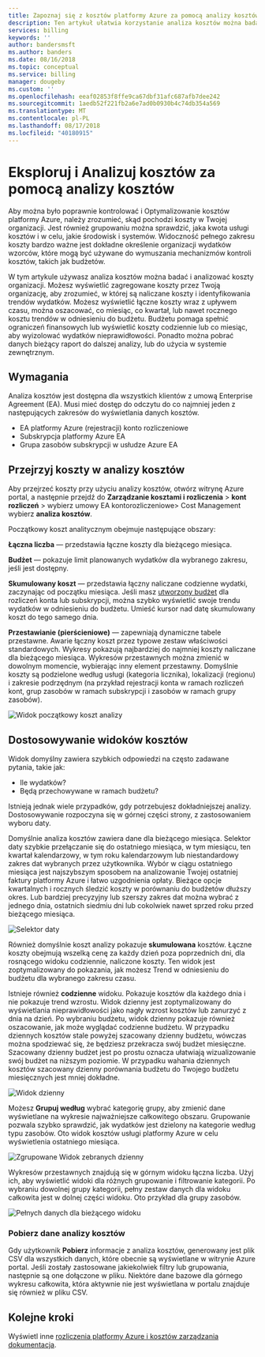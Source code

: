 ```yaml
---
title: Zapoznaj się z kosztów platformy Azure za pomocą analizy kosztów | Dokumentacja firmy Microsoft
description: Ten artykuł ułatwia korzystanie analiza kosztów można badać i analizować kosztów platformy Azure organizacji.
services: billing
keywords: ''
author: bandersmsft
ms.author: banders
ms.date: 08/16/2018
ms.topic: conceptual
ms.service: billing
manager: dougeby
ms.custom: ''
ms.openlocfilehash: eeaf02853f8ffe9ca67dbf31afc687afb7dee242
ms.sourcegitcommit: 1aedb52f221fb2a6e7ad0b0930b4c74db354a569
ms.translationtype: MT
ms.contentlocale: pl-PL
ms.lasthandoff: 08/17/2018
ms.locfileid: "40180915"
---
```

# <a name="explore-and-analyze-costs-with-cost-analysis"></a>Eksploruj i Analizuj kosztów za pomocą analizy kosztów

Aby można było poprawnie kontrolować i Optymalizowanie kosztów platformy Azure, należy zrozumieć, skąd pochodzi koszty w Twojej organizacji. Jest również grupowaniu można sprawdzić, jaka kwota usługi kosztów i w celu, jakie środowisk i systemów. Widoczność pełnego zakresu koszty bardzo ważne jest dokładne określenie organizacji wydatków wzorców, które mogą być używane do wymuszania mechanizmów kontroli kosztów, takich jak budżetów.

W tym artykule używasz analiza kosztów można badać i analizować koszty organizacji. Możesz wyświetlić zagregowane koszty przez Twoją organizację, aby zrozumieć, w której są naliczane koszty i identyfikowania trendów wydatków. Możesz wyświetlić łączne koszty wraz z upływem czasu, można oszacować, co miesiąc, co kwartał, lub nawet rocznego kosztu trendów w odniesieniu do budżetu. Budżetu pomaga spełnić ograniczeń finansowych lub wyświetlić koszty codziennie lub co miesiąc, aby wyizolować wydatków nieprawidłowości. Ponadto można pobrać danych bieżący raport do dalszej analizy, lub do użycia w systemie zewnętrznym.

## <a name="requirements"></a>Wymagania

Analiza kosztów jest dostępna dla wszystkich klientów z umową Enterprise Agreement (EA). Musi mieć dostęp do odczytu do co najmniej jeden z następujących zakresów do wyświetlania danych kosztów.

- EA platformy Azure (rejestracji) konto rozliczeniowe
- Subskrypcja platformy Azure EA
- Grupa zasobów subskrypcji w usłudze Azure EA

## <a name="review-costs-in-cost-analysis"></a>Przejrzyj koszty w analizy kosztów

Aby przejrzeć koszty przy użyciu analizy kosztów, otwórz witrynę Azure portal, a następnie przejdź do **Zarządzanie kosztami i rozliczenia** &gt; **kont rozliczeń** &gt; wybierz umowy EA kontorozliczeniowe&gt; Cost Management wybierz **analiza kosztów**.

Początkowy koszt analitycznym obejmuje następujące obszary:

**Łączna liczba** — przedstawia łączne koszty dla bieżącego miesiąca.

**Budżet** — pokazuje limit planowanych wydatków dla wybranego zakresu, jeśli jest dostępny.

**Skumulowany koszt** — przedstawia łączny naliczane codzienne wydatki, zaczynając od początku miesiąca. Jeśli masz [utworzony budżet](billing-cost-management-budget-scenario.md#create-the-azure-budget) dla rozliczeń konta lub subskrypcji, można szybko wyświetlić swoje trendu wydatków w odniesieniu do budżetu. Umieść kursor nad datę skumulowany koszt do tego samego dnia.

**Przestawianie (pierścieniowe)** — zapewniają dynamiczne tabele przestawne. Awarie łączny koszt przez typowe zestaw właściwości standardowych. Wykresy pokazują najbardziej do najmniej koszty naliczane dla bieżącego miesiąca. Wykresów przestawnych można zmienić w dowolnym momencie, wybierając inny element przestawny. Domyślnie koszty są podzielone według usługi (kategoria licznika), lokalizacji (regionu) i zakresie podrzędnym (na przykład rejestracji konta w ramach rozliczeń kont, grup zasobów w ramach subskrypcji i zasobów w ramach grupy zasobów).

![Widok początkowy koszt analizy](./media/billing-cost-analysis/cost-analysis-01.png)



## <a name="customizing-cost-views"></a>Dostosowywanie widoków kosztów

Widok domyślny zawiera szybkich odpowiedzi na często zadawane pytania, takie jak:

- Ile wydatków?
- Będą przechowywane w ramach budżetu?

Istnieją jednak wiele przypadków, gdy potrzebujesz dokładniejszej analizy. Dostosowywanie rozpoczyna się w górnej części strony, z zastosowaniem wyboru daty.

Domyślnie analiza kosztów zawiera dane dla bieżącego miesiąca. Selektor daty szybkie przełączanie się do ostatniego miesiąca, w tym miesiącu, ten kwartał kalendarzowy, w tym roku kalendarzowym lub niestandardowy zakres dat wybranych przez użytkownika. Wybór w ciągu ostatniego miesiąca jest najszybszym sposobem na analizowanie Twojej ostatniej faktury platformy Azure i łatwo uzgodnienia opłaty. Bieżące opcje kwartalnych i rocznych śledzić koszty w porównaniu do budżetów dłuższy okres. Lub bardziej precyzyjny lub szerszy zakres dat można wybrać z jednego dnia, ostatnich siedmiu dni lub cokolwiek nawet sprzed roku przed bieżącego miesiąca.

![Selektor daty](./media/billing-cost-analysis/date-selector.png)

Również domyślnie koszt analizy pokazuje **skumulowana** kosztów. Łączne koszty obejmują wszelką cenę za każdy dzień poza poprzednich dni, dla rosnącego widoku codziennie, naliczone koszty. Ten widok jest zoptymalizowany do pokazania, jak możesz Trend w odniesieniu do budżetu dla wybranego zakresu czasu.

Istnieje również **codzienne** widoku. Pokazuje kosztów dla każdego dnia i nie pokazuje trend wzrostu. Widok dzienny jest zoptymalizowany do wyświetlania nieprawidłowości jako nagły wzrost kosztów lub zanurzyć z dnia na dzień. Po wybraniu budżetu, widok dzienny pokazuje również oszacowanie, jak może wyglądać codzienne budżetu. W przypadku dziennych kosztów stale powyżej szacowany dzienny budżetu, wówczas można spodziewać się, że będziesz przekracza swój budżet miesięczne. Szacowany dzienny budżet jest po prostu oznacza ułatwiają wizualizowanie swój budżet na niższym poziomie. W przypadku wahania dziennych kosztów szacowany dzienny porównania budżetu do Twojego budżetu miesięcznych jest mniej dokładne.

![Widok dzienny](./media/billing-cost-analysis/daily-view.png)

Możesz **Grupuj według** wybrać kategorię grupy, aby zmienić dane wyświetlane na wykresie najważniejsze całkowitego obszaru. Grupowanie pozwala szybko sprawdzić, jak wydatków jest dzielony na kategorie według typu zasobów. Oto widok kosztów usługi platformy Azure w celu wyświetlenia ostatniego miesiąca.

![Zgrupowane Widok zebranych dzienny](./media/billing-cost-analysis/grouped-daily-accum-view.png)

Wykresów przestawnych znajdują się w górnym widoku łączna liczba. Użyj ich, aby wyświetlić widoki dla różnych grupowanie i filtrowanie kategorii. Po wybraniu dowolnej grupy kategorii, pełny zestaw danych dla widoku całkowita jest w dolnej części widoku. Oto przykład dla grupy zasobów.

![Pełnych danych dla bieżącego widoku](./media/billing-cost-analysis/full-data-set.png)

### <a name="download-cost-analysis-data"></a>Pobierz dane analizy kosztów

Gdy użytkownik **Pobierz** informacje z analiza kosztów, generowany jest plik CSV dla wszystkich danych, które obecnie są wyświetlane w witrynie Azure portal. Jeśli zostały zastosowane jakiekolwiek filtry lub grupowania, następnie są one dołączone w pliku. Niektóre dane bazowe dla górnego wykresu całkowita, która aktywnie nie jest wyświetlana w portalu znajduje się również w pliku CSV.

## <a name="next-steps"></a>Kolejne kroki

Wyświetl inne [rozliczenia platformy Azure i kosztów zarządzania dokumentacja](billing-cost-management-budget-scenario.md).
